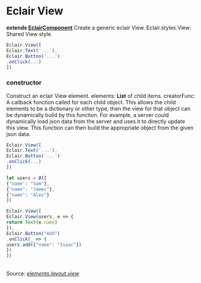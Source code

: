 # Eclair View
__extends [EclairComponent](https://github.com/SamGarlick/Eclair/tree/main/src/elements/component.js)__
Create a generic eclair View.
Eclair.styles.View: Shared View style.
```javascript
Eclair.View([
Eclair.Text('...'),
Eclair.Button('...')
.onClick(...)
])
```
### constructor
Construct an eclair View element. 
elements: **List** of child items.
creatorFunc: A callback function called for each child object. This allows the child elements to be a dictionary or other type, then the view for that object can be dynamically build by this funciton. For example, a server could dynamically load json data from the server and uses it to directly update this view. This function can then build the appropriate object from the given json data. 
```javascript
Eclair.View([
Eclair.Text('...'),
Eclair.Button('...')
.onClick(...)
])
```
```javascript
let users = Ø([
{"name": "Sam"},
{"name": "James"},
{"name": "Alex"} 
])

Eclair.View([
Eclair.View(users, e => {
return Text(e.name)
}),
Eclair.Button("Add")
.onClick(_ => {
users.add({"name": "Isaac"})
})
])
```
<br/>Source: [_elements.layout.view_](https://github.com/SamGarlick/Eclair/tree/main/src/elements/layout/view.js)